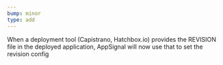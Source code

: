 ```yaml
---
bump: minor
type: add
---
```


When a deployment tool (Capistrano, Hatchbox.io) provides the REVISION file in the deployed application, AppSignal will now use that to set the revision config
